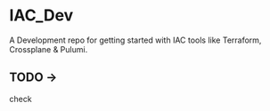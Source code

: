 # IAC_Dev
A Development repo for getting started with IAC tools like Terraform, Crossplane & Pulumi. 


## TODO ->

check 


[crossplane]: https://docs.crossplane.io/v1.10/getting-started/install-configure/
[pulumi]: https://www.pulumi.com/docs/get-started/